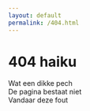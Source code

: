 ```yaml
---
layout: default
permalink: /404.html
---
```


# 404 haiku

Wat een dikke pech\
De pagina bestaat niet\
Vandaar deze fout
